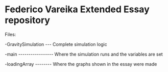 # Federico Vareika Extended Essay repository

Files:


-GravitySimulation --- Complete simulation logic

-main ----------------- Where the simulation runs and the variables are set

-loadingArray -------- Where the graphs shown in the essay were made

